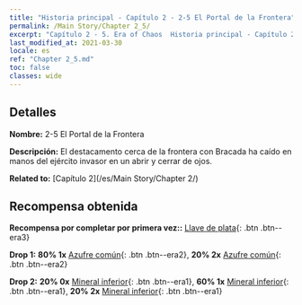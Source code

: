 ```yaml
---
title: "Historia principal - Capítulo 2 - 2-5 El Portal de la Frontera"
permalink: /Main Story/Chapter 2_5/
excerpt: "Capítulo 2 - 5. Era of Chaos  Historia principal - Capítulo 2_5. 2-5 El Portal de la Frontera"
last_modified_at: 2021-03-30
locale: es
ref: "Chapter 2_5.md"
toc: false
classes: wide
---
```


## Detalles

 **Nombre:** 2-5 El Portal de la Frontera

 **Descripción:** El destacamento cerca de la frontera con Bracada ha caído en manos del ejército invasor en un abrir y cerrar de ojos.

 **Related to:** [Capítulo 2](/es/Main Story/Chapter 2/)

## Recompensa obtenida

 **Recompensa por completar por primera vez::** [Llave de plata](/es/Items/con_693/){: .btn .btn--era3}

 **Drop 1:** **80% 1x** [Azufre común](/es/Items/mat_9/){: .btn .btn--era2}, **20% 2x** [Azufre común](/es/Items/mat_9/){: .btn .btn--era2}

 **Drop 2:** **20% 0x** [Mineral inferior](/es/Items/mat_1/){: .btn .btn--era1}, **60% 1x** [Mineral inferior](/es/Items/mat_1/){: .btn .btn--era1}, **20% 2x** [Mineral inferior](/es/Items/mat_1/){: .btn .btn--era1}

